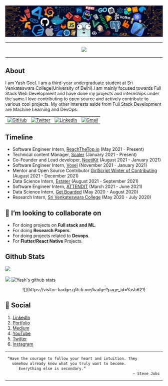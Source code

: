 <!-- ----------- HEAD SECTION ------------ -->

![banner.png](./images/github-banner.png)

<hr>

<p align="center">
  <img src="https://readme-typing-svg.herokuapp.com?color=0d8eceF&size=30&center=true&vCenter=true&width=550&height=70&lines=Hey+There+👋,+I'm+Yash;+An+Open+Source+Contributor+☀;Full+Stack+Web+Developer+💻;Loves+To+Build+Projects+🛠;A+Problem+Solver+🕵;+And+A+Data+Science+Enthusiast">
</p>

<hr>

## About

I am Yash Goel. I am a third-year undergraduate student at Sri Venkateswara College(University of Delhi).I am mainly focused towards Full Stack Web Development and have done my projects and internships under the same.I love contributing to open source and actively contribute to various cool projects. My other interests aside from Full Stack Development are Machine Learning and DevOps.

<table>
  <tr>
      <td><a href="https://github.com/Yash621"><img src="https://img.shields.io/github/followers/sayannath.svg?label=GitHub&style=social" alt="GitHub"></a></td>
    <td><a href="https://twitter.com/yashn_99"><img src="https://img.shields.io/twitter/follow/sayannath2350?label=Twitter&style=social" alt="Twitter"></a></td>
    <td><a href="https://www.linkedin.com/in/yash-goel-610543213/"><img src="https://img.shields.io/badge/LinkedIn--_.svg?style=social&logo=linkedin" alt="LinkedIn"></a></td>
    <td><a href="mailto:yg17381@gmail.com"><img src="https://img.shields.io/badge/Gmail--_.svg?style=social&logo=gmail" alt="Gmail"></a></td>
  </tr>
</table>

## Timeline

- Software Engineer Intern, [ReachTheTop.io](https://www.reachthetop.io/) (May 2021 - Present)
- Technical content Manager, [Scaler](https://www.scaler.com/) (January 2021 - Present)
- Co-Founder and Lead developer, [NeetiKit](https://neetikit.herokuapp.com/) (August 2021 - January 2021)
- Software Engineer Intern, [Voxel](https://www.voxelai.com/) (November 2021 - January 2021)
- Mentor and Open Source Contributor [GirlScript Winter of Contributing](https://gwoc.girlscript.tech/) (August 2021 - December 2021)
- Data Science Intern, [Estater](https://www.estater.com/) (August 2021 - September 2021)
- Software Engineer Intern, [ATTENDIT](http://www.attendit.in/) (March 2021 - June 2021)
- Data Science Intern, [Get Boarded](https://getboarded.tech/) (May 2020 - August 2020)
- Research Intern, [Sri Venkateswara College](http://svc.ac.in/) (May 2020 - July 2020)

## 👯 I’m looking to collaborate on

* For doing projects on **Full stack and ML**.
* For doing **Research Papers**.
* For doing projects related to **Devops**.
* For **Flutter/React Native** Projects.

## Github Stats

![](https://activity-graph.herokuapp.com/graph?username=yash621&theme=react-dark&hide_border=true&area=true)

<img src="https://github-readme-streak-stats.herokuapp.com/?user=Yash621">

<img src="https://github-readme-stats.vercel.app/api?username=Yash621&count_private=true&show_icons=true&theme=light" alt="Yash's github stats"/>


<br>
<p align="center">![](https://visitor-badge.glitch.me/badge?page_id=Yash621)</p>


## 👨 Social

1. [LinkedIn](https://www.linkedin.com/in/yash-goel-610543213/)
2. [Portfolio](https://yash621.github.io/portfolio_me/)
3. [Medium](https://medium.com/@yg17381) 
4. [YouTube](https://www.youtube.com/channel/UCiFXmQDlwmyLf8NpCy6AgHw) 
5. [Twitter](https://twitter.com/yashn_99/)
6. [Instagram](https://www.instagram.com/yashn_99/)

<hr>

```
 “Have the courage to follow your heart and intuition. They 
   somehow already know what you truly want to become.
      Everything else is secondary.”
                                                         ― Steve Jobs
```

<hr>















